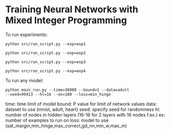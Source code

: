 # Training Neural Networks with Mixed Integer Programming

To run experiments:

<code>python src/run_script.py --exp=exp1</code>

<code>python src/run_script.py --exp=exp2</code>

<code>python src/run_script.py --exp=exp3</code>

<code>python src/run_script.py --exp=exp4</code>

To run any model:

<code>python main_run.py --time=36000 --bound=1 --data=adult --seed=99413 --hl=16 --ex=100 --loss=min_hinge</code>

time: time limit of model
bound: P value for limit of network values
data: dataset to use (mnist, adult, heart)
seed: specify seed for randomness
hl: number of nodes in hidden layers (16-16 for 2 layers with 16 nodes f.ex.)
ex: number of examples to run on
loss: model to use (sat_margin,min_hinge,max_correct,gd_nn,min_w,max_m)